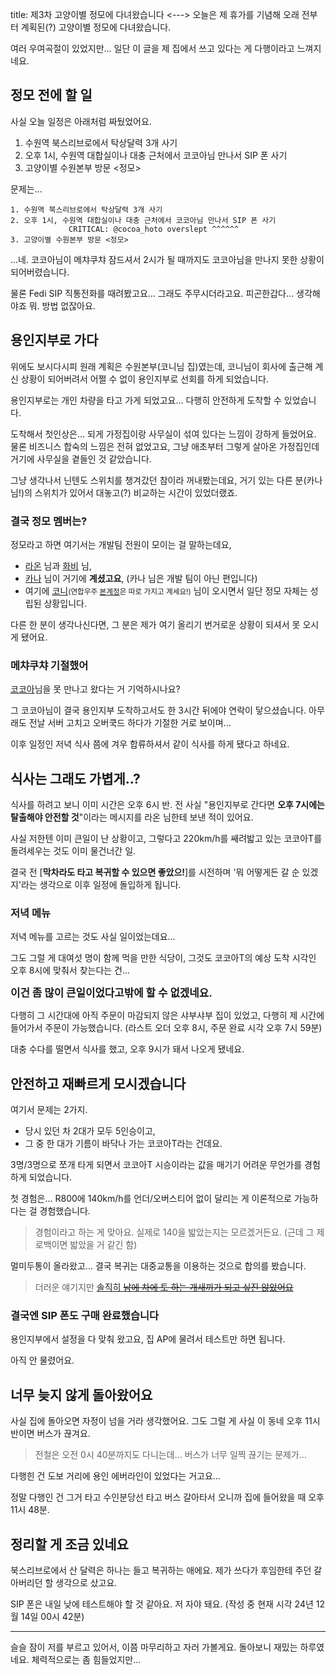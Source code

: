 title: 제3차 고양이별 정모에 다녀왔습니다
<--->
오늘은 제 휴가를 기념해 오래 전부터 계획된(?) 고양이별 정모에 다녀왔습니다.

여러 우여곡절이 있었지만... 일단 이 글을 제 집에서 쓰고 있다는 게 다행이라고 느껴지네요.

## 정모 전에 할 일
사실 오늘 일정은 아래처럼 짜뒀었어요.

1. 수원역 북스리브로에서 탁상달력 3개 사기
2. 오후 1시, 수원역 대합실이나 대충 근처에서 코코아님 만나서 SIP 폰 사기
3. 고양이별 수원본부 방문 <정모>

문제는...

```log
1. 수원역 북스리브로에서 탁상달력 3개 사기
2. 오후 1시, 수원역 대합실이나 대충 근처에서 코코아님 만나서 SIP 폰 사기
             CRITICAL: @cocoa_hoto overslept ^^^^^^
3. 고양이별 수원본부 방문 <정모>
```

...네. 코코아님이 메챠쿠챠 잠드셔서 2시가 될 때까지도 코코아님을 만나지 못한 상황이 되어버렸습니다.

물론 Fedi SIP 직통전화를 때려봤고요...
그래도 주무시더라고요.
피곤한갑다... 생각해야죠 뭐. 방법 없잖아요.

## 용인지부로 가다
위에도 보시다시피 원래 계획은 수원본부(코니님 집)였는데,
코니님이 회사에 출근해 계신 상황이 되어버려서 어쩔 수 없이 용인지부로 선회를 하게 되었습니다.

용인지부로는 개인 차량을 타고 가게 되었고요...
다행히 안전하게 도착할 수 있었습니다.

도착해서 첫인상은... 되게 가정집이랑 사무실이 섞여 있다는 느낌이 강하게 들었어요.
물론 비즈니스 합숙의 느낌은 전혀 없었고요,
그냥 애초부터 그렇게 살아온 가정집인데 거기에 사무실을 곁들인 것 같았습니다.

그냥 생각나서 닌텐도 스위치를 챙겨갔던 참이라 꺼내봤는데요,
거기 있는 다른 분(카나님!)의 스위치가 있어서 대놓고(?) 비교하는 시간이 있었더랬죠.

### 결국 정모 멤버는?
정모라고 하면 여기서는 개발팀 전원이 모이는 걸 말하는데요,

* [라온](https://nekoplanet.xyz/@root "@root@nekoplanet.xyz") 님과 [화비](https://nekoplanet.xyz/@Cat_Butler "@Cat_Butler@nekoplanet.xyz") 님,
* [카나](https://nekoplanet.xyz/@NEKOSAIKOU "@NEKOSAIKOU@nekoplanet.xyz") 님이 거기에 **계셨고요**,
(카나 님은 개발 팀이 아닌 편입니다)
* 여기에 [코니](https://nekoplanet.xyz/@coniico "@coniico@nekoplanet.xyz")<small>(연합우주 <a href="https://mastodon.conii.co/@coniico" alt="@coniico@mastodon.conii.co">본계정</a>은 따로 가지고 계세요!)</small> 님이 오시면서 일단 정모 자체는 성립된 상황입니다.

다른 한 분이 생각나신다면, 그 분은 제가 여기 올리기 번거로운 상황이 되셔서 못 오시게 됐어요.

### 메챠쿠챠 기절했어
[코코아](https://hoto.moe/@cocoa "@cocoa@hoto.moe")님을 못 만나고 왔다는 거 기억하시나요?

그 코코아님이 결국 용인지부 도착하고서도 한 3시간 뒤에야 연락이 닿으셨습니다.
아무래도 전날 서버 고치고 오버쿡드 하다가 기절한 거로 보이며...

이후 일정인 저녁 식사 쯤에 겨우 합류하셔서 같이 식사를 하게 됐다고 하네요.

## 식사는 그래도 가볍게..?
식사를 하려고 보니 이미 시간은 오후 6시 반.
전 사실 "용인지부로 간다면 **오후 7시에는 탈출해야 안전할 것**"이라는 메시지를 라온 님한테 보낸 적이 있어요.

사실 저한텐 이미 큰일이 난 상황이고, 그렇다고 220km/h를 쌔려밟고 있는 코코아T를 돌려세우는 것도 이미 물건너간 일.

결국 전 \[**막차라도 타고 복귀할 수 있으면 좋았으!**\]를 시전하며 '뭐 어떻게든 갈 순 있겠지'라는 생각으로 이후 일정에 돌입하게 됩니다.

### 저녁 메뉴
저녁 메뉴를 고르는 것도 사실 일이었는데요...

그도 그럴 게 대여섯 명이 함께 먹을 만한 식당이, 그것도 코코아T의 예상 도착 시각인 오후 8시에 맞춰서 찾는다는 건...

<big><b>이건 좀 많이 큰일이었다고밖에 할 수 없겠네요.</b></big>

다행히 그 시간대에 아직 주문이 마감되지 않은 샤부샤부 집이 있었고,
다행히 제 시간에 들어가서 주문이 가능했습니다.
(라스트 오더 오후 8시, 주문 완료 시각 오후 7시 59분)
<!-- 주문 못 했어봐... -->

대충 수다를 떨면서 식사를 했고, 오후 9시가 돼서 나오게 됐네요.

## 안전하고 재빠르게 모시겠습니다
여기서 문제는 2가지.

* 당시 있던 차 2대가 모두 5인승이고,
* 그 중 한 대가 기름이 바닥나 가는 코코아T라는 건데요.

3명/3명으로 쪼개 타게 되면서 코코아T 시승이라는 값을 매기기 어려운 무언가를 경험하게 되었습니다.

첫 경험은...
R800에 140km/h를 언더/오버스티어 없이 달리는 게 이론적으로 가능하다는 걸 경험했습니다.

> 경험이라고 하는 게 맞아요. 실제로 140을 밟았는지는 모르겠거든요. (근데 그 제로백이면 밟았을 거 같긴 함)

멀미두통이 올라왔고... 결국 복귀는 대중교통을 이용하는 것으로 합의를 봤습니다.

> 더러운 얘기지만 [솔직히 ~~남에 차에 토 하는 개새끼가 되고 싶진 않았어요~~](https://nekoplanet.xyz/notes/a1qcxbcceu "24년 12월 13일, 오후 10시 37분에 @ras@nekoplanet 님이 작성한 노트입니다")

### 결국엔 SIP 폰도 구매 완료했습니다
용인지부에서 설정을 다 맞춰 왔고요, 집 AP에 물려서 테스트만 하면 됩니다.

아직 안 물렸어요.

## 너무 늦지 않게 돌아왔어요
사실 집에 돌아오면 자정이 넘을 거라 생각했어요.
그도 그럴 게 사실 이 동네 오후 11시 반이면 버스가 끊겨요.

> 전철은 오전 0시 40분까지도 다니는데... 버스가 너무 일찍 끊기는 문제가...

다행힌 건 도보 거리에 용인 에버라인이 있었다는 거고요...

정말 다행인 건 그거 타고 수인분당선 타고 버스 갈아타서 오니까 집에 들어왔을 때 오후 11시 48분.

## 정리할 게 조금 있네요
북스리브로에서 산 달력은 하나는 들고 복귀하는 애에요.
제가 쓰다가 후임한테 주던 갈아버리던 할 생각으로 샀고요.

SIP 폰은 내일 낮에 테스트해야 할 것 같아요. 저 자야 돼요.
(작성 중 현재 시각 24년 12월 14일 00시 42분)

---

슬슬 잠이 저를 부르고 있어서, 이쯤 마무리하고 자러 가볼게요.
돌아보니 재밌는 하루였네요. 체력적으로는 좀 힘들었지만...
